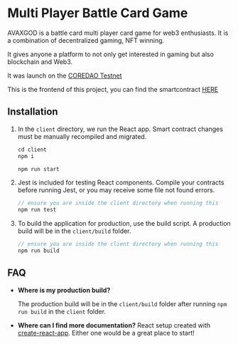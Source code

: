 # Multi Player Battle Card Game



AVAXGOD is a battle card multi player card game for web3 enthusiasts. 
It is a combination of decentralized gaming, NFT winning.

It gives anyone a platform to not only get interested in gaming but also blockchain and Web3.

It was launch on the [COREDAO Testnet](https://scan.test.btcs.network/address/0xd0B576823591d05AFA8Cb535D72B148356841AbC) 
 

This is the frontend of this project, you can find the smartcontract [HERE](https://github.com/Emengkeng/Web3_Battle_Card_Game)


## Installation

1. In the `client` directory, we run the React app. Smart contract changes must be manually recompiled and migrated.
    ```javascript
    cd client
    npm i
    
    npm run start
    ```


5. Jest is included for testing React components. Compile your contracts before running Jest, or you may receive some file not found errors.
    ```javascript
    // ensure you are inside the client directory when running this
    npm run test
    ```

6. To build the application for production, use the build script. A production build will be in the `client/build` folder.
    ```javascript
    // ensure you are inside the client directory when running this
    npm run build
    ```

## FAQ


* __Where is my production build?__

    The production build will be in the `client/build` folder after running `npm run build` in the `client` folder.

* __Where can I find more documentation?__
 React setup created with [create-react-app](https://github.com/facebookincubator/create-react-app/blob/master/packages/react-scripts/template/README.md). Either one would be a great place to start!
